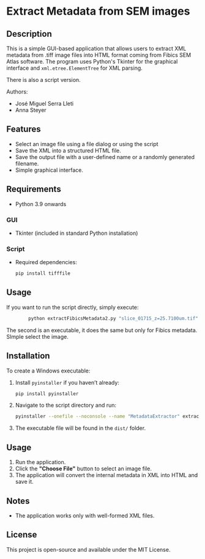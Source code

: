 # Extract Metadata from SEM images

## Description
This is a simple GUI-based application that allows users to extract XML metadata from .tiff image files into HTML format coming from Fibics SEM Atlas software. The program uses Python's Tkinter for the graphical interface and `xml.etree.ElementTree` for XML parsing.

There is also a script version.

Authors:
- José Miguel Serra Lleti
- Anna Steyer

## Features
- Select an image file using a file dialog or using the script
- Save the XML into a structured HTML file.
- Save the output file with a user-defined name or a randomly generated filename.
- Simple graphical interface.

## Requirements
- Python 3.9 onwards
### GUI
- Tkinter (included in standard Python installation)

### Script
- Required dependencies:
  ```sh
  pip install tifffile
  ```

##  Usage 
If you want to run the script directly, simply execute:
```sh
        python extractFibicsMetadata2.py "slice_01715_z=25.7100um.tif"
```
 The second is an executable, it does the same but only for Fibics metadata. SImple select the image.


## Installation

To create a Windows executable:
1. Install `pyinstaller` if you haven’t already:
   ```sh
   pip install pyinstaller
   ```
2. Navigate to the script directory and run:
   ```sh
   pyinstaller --onefile --noconsole --name "MetadataExtractor" extractFibicsMetadata.py
   ```
3. The executable file will be found in the `dist/` folder.

## Usage
1. Run the application.
2. Click the **"Choose File"** button to select an image file.
4. The application will convert the internal metadata in XML into HTML and save it.

## Notes
- The application works only with well-formed XML files.

## License
This project is open-source and available under the MIT License.